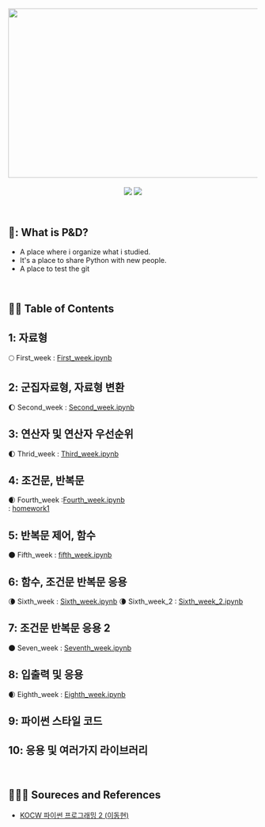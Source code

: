 <h1 align="center">
  <img src = "https://user-images.githubusercontent.com/81912557/132802825-16194438-acec-4a7f-9638-e13ac8e152f9.png" width="544" height="342"><br/>
</h1>
<p align="center">
  <img src = "https://img.shields.io/badge/Language-Python-blue">
  <img src = "https://img.shields.io/badge/Application-Jupyter Notebook-skyblue">
</p>
<br>

## 🐧: What is P&D?
- A place where i organize what i studied.
- It's a place to share Python with new people.
- A place to test the git
<br>

## 🐧🐧 Table of Contents
## 1: **자료형 <br>**
🌕 First_week : [First_week.ipynb](https://github.com/SEUNGYEOPOH/Programming_Data-analysis/blob/main/first_week.ipynb)<br>

## 2: **군집자료형, 자료형 변환 <br>**
🌔 Second_week : [Second_week.ipynb](https://github.com/SEUNGYEOPOH/Programming_Data-analysis/blob/main/second_week.ipynb)<br>
## 3: **연산자 및 연산자 우선순위<br>**
🌓 Thrid_week : [Third_week.ipynb](https://github.com/SEUNGYEOPOH/Programming_Data-analysis/blob/main/third_week.ipynb)<br>
## 4: **조건문, 반복문<br>**
🌒 Fourth_week :[Fourth_week.ipynb](https://github.com/SEUNGYEOPOH/Programming_Data-analysis/blob/main/fourth_week.ipynb)<br>
 : [homework1](https://github.com/SEUNGYEOPOH/Programming_Data-analysis/blob/main/homework1.ipynb)<br>

## 5: **반복문 제어, 함수<br>**
:new_moon: Fifth_week : [fifth_week.ipynb](https://github.com/SEUNGYEOPOH/Programming_Data-analysis/blob/main/fifth_week.ipynb)
## 6: **함수, 조건문 반복문 응용<br>**
🌘 Sixth_week : [Sixth_week.ipynb](https://github.com/SEUNGYEOPOH/Programming_Data-analysis/blob/main/sixth_week.ipynb)
🌘 Sixth_week_2 : [Sixth_week_2.ipynb](https://github.com/SEUNGYEOPOH/Programming_Data-analysis/blob/main/sixth_week_2.ipynb)

## 7: **조건문 반복문 응용 2<br>**
🌑 Seven_week : [Seventh_week.ipynb](https://github.com/SEUNGYEOPOH/Programming_Data-analysis/blob/main/seventh_week.ipynb)
## 8: **입출력 및 응용<br>**
🌒 Eighth_week : [Eighth_week.ipynb](https://github.com/SEUNGYEOPOH/Programming_Data-analysis/blob/main/eighth_week.ipynb)
## 9: **파이썬 스타일 코드<br>**

## 10: **응용 및 여러가지 라이브러리<br>**

<br>

## 🐧🐧🐧 Soureces and References
* [KOCW 파이썬 프로그래밍 2 (이동현)](http://www.kocw.net/home/cview.do?cid=34a2968dc3c32394/)

